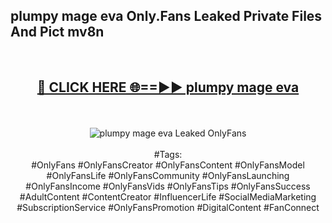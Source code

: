 <h2>plumpy mage eva Only.Fans Leaked Private Files And Pict mv8n</h2>
<br>
<div align="center">
<h2><a href="https://mediafiles.top/plumpy_mage_eva" rel="nofollow">🔴 CLICK HERE 🌐==►► plumpy mage eva</a></h2>
<br>
<br>
<a href="https://mediafiles.top/plumpy_mage_eva" rel="nofollow" data-target="animated-image.originalLink"><img src="https://i.ibb.co.com/WyWwxjT/player-gif2.gif" alt="plumpy mage eva Leaked OnlyFans" style="max-width: 100%; display: inline-block;" data-target="animated-image.originalImage"></a>
<br><br>
#Tags:
<br>
#OnlyFans #OnlyFansCreator #OnlyFansContent #OnlyFansModel #OnlyFansLife #OnlyFansCommunity #OnlyFansLaunching #OnlyFansIncome #OnlyFansVids #OnlyFansTips #OnlyFansSuccess #AdultContent #ContentCreator #InfluencerLife #SocialMediaMarketing #SubscriptionService #OnlyFansPromotion #DigitalContent #FanConnect
</div>
<br>